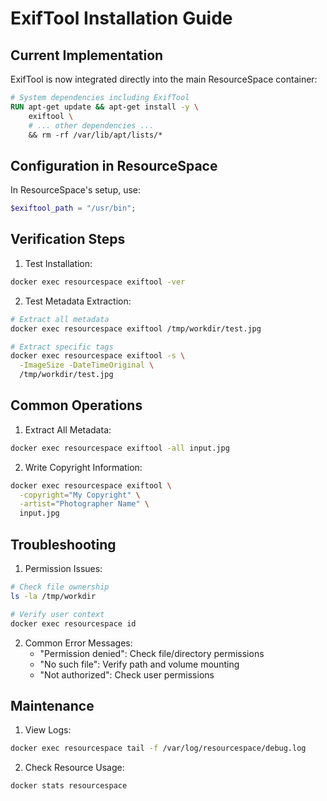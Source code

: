 # ExifTool Installation Guide

## Current Implementation

ExifTool is now integrated directly into the main ResourceSpace container:

```dockerfile
# System dependencies including ExifTool
RUN apt-get update && apt-get install -y \
    exiftool \
    # ... other dependencies ...
    && rm -rf /var/lib/apt/lists/*
```

## Configuration in ResourceSpace

In ResourceSpace's setup, use:
```php
$exiftool_path = "/usr/bin";
```

## Verification Steps

1. Test Installation:
```bash
docker exec resourcespace exiftool -ver
```

2. Test Metadata Extraction:
```bash
# Extract all metadata
docker exec resourcespace exiftool /tmp/workdir/test.jpg

# Extract specific tags
docker exec resourcespace exiftool -s \
  -ImageSize -DateTimeOriginal \
  /tmp/workdir/test.jpg
```

## Common Operations

1. Extract All Metadata:
```bash
docker exec resourcespace exiftool -all input.jpg
```

2. Write Copyright Information:
```bash
docker exec resourcespace exiftool \
  -copyright="My Copyright" \
  -artist="Photographer Name" \
  input.jpg
```

## Troubleshooting

1. Permission Issues:
```bash
# Check file ownership
ls -la /tmp/workdir

# Verify user context
docker exec resourcespace id
```

2. Common Error Messages:
   - "Permission denied": Check file/directory permissions
   - "No such file": Verify path and volume mounting
   - "Not authorized": Check user permissions

## Maintenance

1. View Logs:
```bash
docker exec resourcespace tail -f /var/log/resourcespace/debug.log
```

2. Check Resource Usage:
```bash
docker stats resourcespace
```
